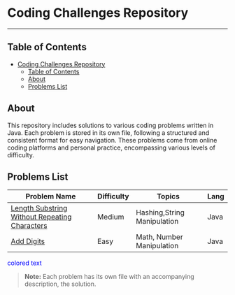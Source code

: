 # Coding Challenges Repository
---
## Table of Contents
- [Coding Challenges Repository](#coding-challenges-repository)
  - [Table of Contents](#table-of-contents)
  - [About](#about)
  - [Problems List](#problems-list)

## About

This repository includes solutions to various coding problems written in Java. Each problem is stored in its own file, following a structured and consistent format for easy navigation. These problems come from online coding platforms and personal practice, encompassing various levels of difficulty.

## Problems List

| Problem Name          | Difficulty | Topics            | Lang |
|-|-|-|-|
| [Length Substring Without Repeating Characters](https://github.com/laerttt/Random-Problems/tree/main/Longest%20Substring%20Without%20Repeating%20Characters) | Medium | Hashing,String Manipulation| Java |
| [Add Digits](https://github.com/laerttt/Random-Problems/tree/main/Add%20Digits) | Easy | Math, Number Manipulation | Java |
<span style="color:blue">colored text</span>

> **Note:** Each problem has its own file with an accompanying description, the solution.
